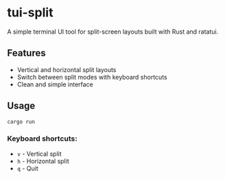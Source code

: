 # tui-split

A simple terminal UI tool for split-screen layouts built with Rust and ratatui.

## Features
- Vertical and horizontal split layouts
- Switch between split modes with keyboard shortcuts
- Clean and simple interface

## Usage
```
cargo run
```

### Keyboard shortcuts:
- `v` - Vertical split
- `h` - Horizontal split  
- `q` - Quit
